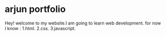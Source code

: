 # arjun portfolio
Hey! welcome to my website.I am going to learn web development.
for now I know :
1.html.
2.css.
3.javascript. 